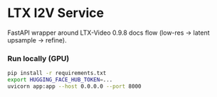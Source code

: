 # LTX I2V Service

FastAPI wrapper around LTX-Video 0.9.8 docs flow (low-res → latent upsample → refine).

### Run locally (GPU)

```bash
pip install -r requirements.txt
export HUGGING_FACE_HUB_TOKEN=...
uvicorn app:app --host 0.0.0.0 --port 8000
```
